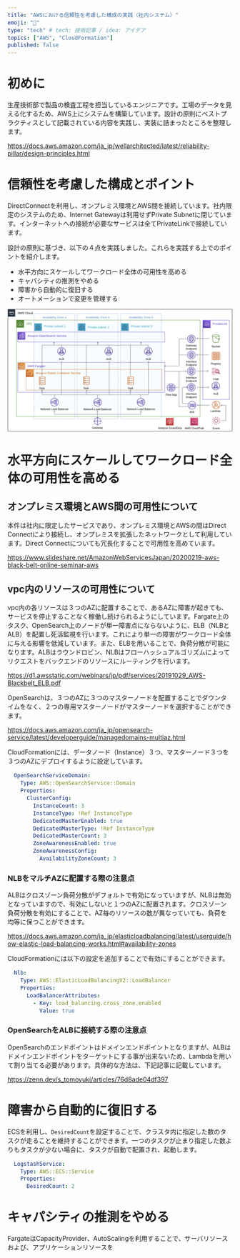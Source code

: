 ```yaml
---
title: "AWSにおける信頼性を考慮した構成の実践（社内システム）"
emoji: "🐳"
type: "tech" # tech: 技術記事 / idea: アイデア
topics: ["AWS", "CloudFormation"]
published: false
---
```

# 初めに
生産技術部で製品の検査工程を担当しているエンジニアです。工場のデータを見える化するため、AWS上にシステムを構築しています。設計の原則にベストプラクティスとして記載されている内容を実践し、実装に詰まったところを整理します。

https://docs.aws.amazon.com/ja_jp/wellarchitected/latest/reliability-pillar/design-principles.html

# 信頼性を考慮した構成とポイント
DirectConnectを利用し、オンプレミス環境とAWS間を接続しています。社内限定のシステムのため、Internet Gatewayは利用せずPrivate Subnetに閉じています。インターネットへの接続が必要なサービスは全てPrivateLinkで接続しています。

設計の原則に基づき、以下の４点を実践しました。これらを実践する上でのポイントを紹介します。

* 水平方向にスケールしてワークロード全体の可用性を高める
* キャパシティの推測をやめる
* 障害から自動的に復旧する
* オートメーションで変更を管理する


![](/images/article-0002/elastic-stack-on-aws-architecture.png)


# 水平方向にスケールしてワークロード全体の可用性を高める
## オンプレミス環境とAWS間の可用性について
本件は社内に限定したサービスであり、オンプレミス環境とAWSの間はDirect Connectにより接続し、オンプレミスを拡張したネットワークとして利用しています。Direct Connectについても冗長化することで可用性を高めています。

https://www.slideshare.net/AmazonWebServicesJapan/20200219-aws-black-belt-online-seminar-aws

##  vpc内のリソースの可用性について
vpc内の各リソースは３つのAZに配置することで、あるAZに障害が起きても、サービスを停止することなく稼働し続けられるようにしています。Fargate上のタスク、OpenSearch上のノードが単一障害点にならないように、ELB（NLBとALB）を配置し死活監視を行います。これにより単一の障害がワークロード全体に与える影響を低減しています。また、ELBを用いることで、負荷分散が可能になります。ALBはラウンドロビン、NLBはフローハッシュアルゴリズムによってリクエストをバックエンドのリソースにルーティングを行います。

https://d1.awsstatic.com/webinars/jp/pdf/services/20191029_AWS-Blackbelt_ELB.pdf


OpenSearchは、３つのAZに３つのマスターノードを配置することでダウンタイムをなく、２つの専用マスターノードがマスターノードを選択することができます。

https://docs.aws.amazon.com/ja_jp/opensearch-service/latest/developerguide/managedomains-multiaz.html

CloudFormationには、データノード（Instance）３つ、マスターノード３つを３つのAZにデプロイするように設定しています。

```yaml
  OpenSearchServiceDomain:
    Type: AWS::OpenSearchService::Domain
    Properties:
      ClusterConfig:
        InstanceCount: 3
        InstanceType: !Ref InstanceType
        DedicatedMasterEnabled: true
        DedicatedMasterType: !Ref InstanceType
        DedicatedMasterCount: 3
        ZoneAwarenessEnabled: true
        ZoneAwarenessConfig:
          AvailabilityZoneCount: 3
```

### NLBをマルチAZに配置する際の注意点
ALBはクロスゾーン負荷分散がデフォルトで有効になっていますが、NLBは無効となっていますので、有効にしないと１つのAZに配置されます。クロスゾーン負荷分散を有効にすることで、AZ毎のリソースの数が異なっていても、負荷を均等に保つことができます。

https://docs.aws.amazon.com/ja_jp/elasticloadbalancing/latest/userguide/how-elastic-load-balancing-works.html#availability-zones

CloudFormationには以下の設定を追加することで有効にすることができます。

```yaml
  Nlb:
    Type: AWS::ElasticLoadBalancingV2::LoadBalancer
    Properties:
      LoadBalancerAttributes:
        - Key: load_balancing.cross_zone.enabled
          Value: true
```

### OpenSearchをALBに接続する際の注意点
OpenSearchのエンドポイントはドメインエンドポイントとなりますが、ALBはドメインエンドポイントをターゲットにする事が出来ないため、Lambdaを用いて割り当てる必要があります。具体的な方法は、下記記事に記載しています。

https://zenn.dev/s_tomoyuki/articles/76d8ade04df397



# 障害から自動的に復旧する
ECSを利用し、`DesiredCount`を設定することで、クラスタ内に指定した数のタスクが走ることを維持することができます。一つのタスクが止まり指定した数よりもタスクが少ない場合に、タスクが自動で配置され、起動します。

```yaml
  LogstashService:
    Type: AWS::ECS::Service
    Properties:
      DesiredCount: 2
```

# キャパシティの推測をやめる
FargateはCapacityProvider、AutoScalingを利用することで、サーバリソースおよび、アプリケーションリソースを

